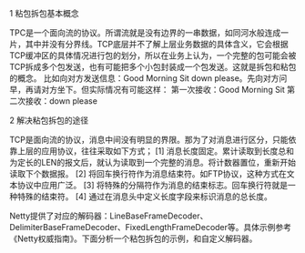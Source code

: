1 粘包拆包基本概念

TPC是一个面向流的协议。所谓流就是没有边界的一串数据，如同河水般连成一片，其中并没有分界线。TCP底层并不了解上层业务数据的具体含义，它会根据TCP缓冲区的具体情况进行包的划分，所以在业务上认为，一个完整的包可能会被TCP拆成多个包发送，也有可能把多个小包封装成一个包发送。这就是拆包和粘包的概念。
比如向对方发送信息：Good Morning Sit down please。先向对方问早，再请对方坐下。但实际情况有可能这样：
第一次接收：Good Morning Sit
第二次接收：down please


2 解决粘包拆包的途径

TCP是面向流的协议，消息中间没有明显的界限。那为了对消息进行区分，只能依靠上层的应用协议，往往采取如下方式；
[1] 消息长度固定。累计读取到长度总和为定长的LEN的报文后，就认为读取到一个完整的消息。将计数器置位，重新开始读取下个数据报。
[2] 将回车换行符作为消息结束符。如FTP协议，这种方式在文本协议中应用广泛。
[3] 将特殊的分隔符作为消息的结束标志。回车换行符就是一种特殊的结束符。
[4] 通过在消息头中定义长度字段来标识消息的总长度。

Netty提供了对应的解码器：LineBaseFrameDecoder、DelimiterBaseFrameDecoder、FixedLengthFrameDecoder等。具体示例参考《Netty权威指南》。下面分析一个粘包拆包的示例，和自定义解码器。